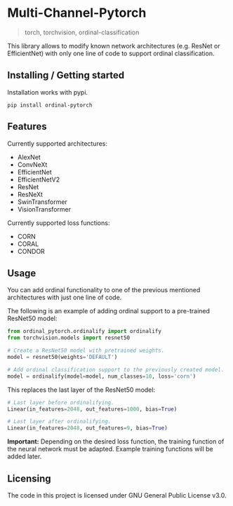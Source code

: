 # Multi-Channel-Pytorch
> torch, torchvision, ordinal-classification

This library allows to modify known network architectures (e.g. ResNet or EfficientNet) with only one line 
of code to support ordinal classification.

## Installing / Getting started

Installation works with pypi.

```shell
pip install ordinal-pytorch
```

## Features

Currently supported architectures:
* AlexNet
* ConvNeXt
* EfficientNet
* EfficientNetV2
* ResNet
* ResNeXt
* SwinTransformer
* VisionTransformer

Currently supported loss functions:
* CORN
* CORAL
* CONDOR

## Usage

You can add ordinal functionality to one of the previous mentioned architectures with just one line of
code. 

The following is an example of adding ordinal support to a pre-trained ResNet50 model:

```python
from ordinal_pytorch.ordinalify import ordinalify
from torchvision.models import resnet50

# Create a ResNet50 model with pretrained weights.
model = resnet50(weights='DEFAULT')

# Add ordinal classification support to the previously created model.
model = ordinalify(model=model, num_classes=10, loss='corn')
```

This replaces the last layer of the ResNet50 model:

```python
# Last layer before ordinalifying.
Linear(in_features=2048, out_features=1000, bias=True)

# Last layer after ordinalifying.
Linear(in_features=2048, out_features=9, bias=True)
```

**Important:** Depending on the desired loss function, the training function of the neural network must be adapted.
Example training functions will be added later.

## Licensing

The code in this project is licensed under GNU General Public License v3.0.